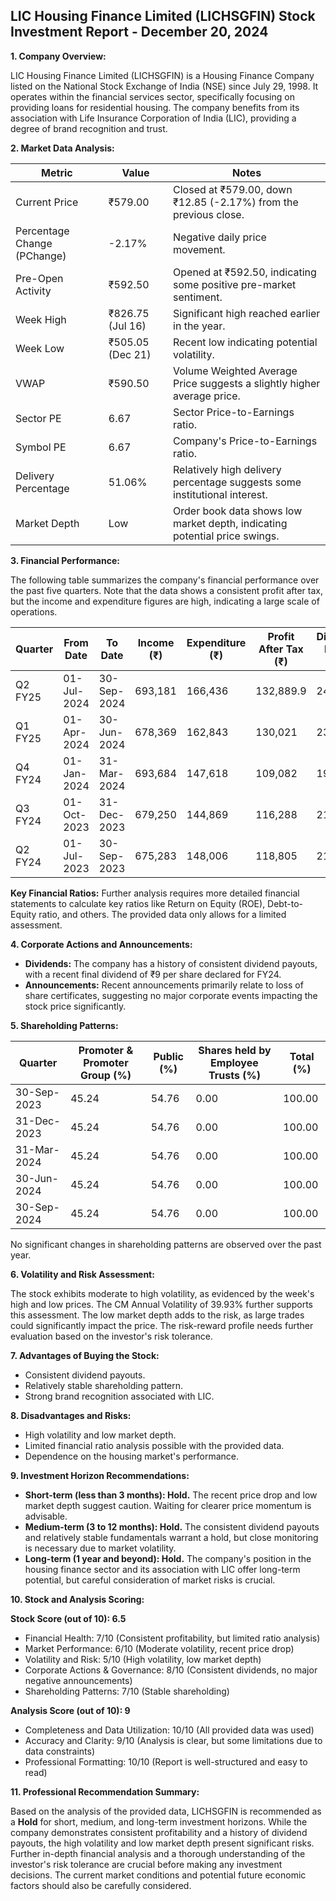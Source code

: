 ## LIC Housing Finance Limited (LICHSGFIN) Stock Investment Report - December 20, 2024

**1. Company Overview:**

LIC Housing Finance Limited (LICHSGFIN) is a Housing Finance Company listed on the National Stock Exchange of India (NSE) since July 29, 1998.  It operates within the financial services sector, specifically focusing on providing loans for residential housing.  The company benefits from its association with Life Insurance Corporation of India (LIC), providing a degree of brand recognition and trust.

**2. Market Data Analysis:**

| Metric                     | Value          | Notes                                                                 |
|-----------------------------|-----------------|-------------------------------------------------------------------------|
| Current Price               | ₹579.00         | Closed at ₹579.00, down ₹12.85 (-2.17%) from the previous close.       |
| Percentage Change (PChange) | -2.17%          | Negative daily price movement.                                          |
| Pre-Open Activity          | ₹592.50         | Opened at ₹592.50, indicating some positive pre-market sentiment.       |
| Week High                   | ₹826.75 (Jul 16)| Significant high reached earlier in the year.                             |
| Week Low                    | ₹505.05 (Dec 21)| Recent low indicating potential volatility.                             |
| VWAP                        | ₹590.50         | Volume Weighted Average Price suggests a slightly higher average price. |
| Sector PE                   | 6.67            | Sector Price-to-Earnings ratio.                                        |
| Symbol PE                   | 6.67            | Company's Price-to-Earnings ratio.                                     |
| Delivery Percentage         | 51.06%          | Relatively high delivery percentage suggests some institutional interest.|
| Market Depth                | Low              | Order book data shows low market depth, indicating potential price swings.|


**3. Financial Performance:**

The following table summarizes the company's financial performance over the past five quarters.  Note that the data shows a consistent profit after tax, but the income and expenditure figures are high, indicating a large scale of operations.

| Quarter      | From Date     | To Date       | Income (₹)     | Expenditure (₹) | Profit After Tax (₹) | Diluted EPS (₹) |
|--------------|---------------|---------------|-----------------|-------------------|-----------------------|-----------------|
| Q2 FY25      | 01-Jul-2024   | 30-Sep-2024   | 693,181         | 166,436           | 132,889.9             | 24.16            |
| Q1 FY25      | 01-Apr-2024   | 30-Jun-2024   | 678,369         | 162,843           | 130,021              | 23.64            |
| Q4 FY24      | 01-Jan-2024   | 31-Mar-2024   | 693,684         | 147,618           | 109,082              | 19.83            |
| Q3 FY24      | 01-Oct-2023   | 31-Dec-2023   | 679,250         | 144,869           | 116,288              | 21.14            |
| Q2 FY24      | 01-Jul-2023   | 30-Sep-2023   | 675,283         | 148,006           | 118,805              | 21.60            |


**Key Financial Ratios:**  Further analysis requires more detailed financial statements to calculate key ratios like Return on Equity (ROE), Debt-to-Equity ratio, and others.  The provided data only allows for a limited assessment.

**4. Corporate Actions and Announcements:**

* **Dividends:**  The company has a history of consistent dividend payouts, with a recent final dividend of ₹9 per share declared for FY24.
* **Announcements:** Recent announcements primarily relate to loss of share certificates, suggesting no major corporate events impacting the stock price significantly.

**5. Shareholding Patterns:**

| Quarter      | Promoter & Promoter Group (%) | Public (%) | Shares held by Employee Trusts (%) | Total (%) |
|--------------|-----------------------------|------------|---------------------------------|-----------|
| 30-Sep-2023  | 45.24                        | 54.76      | 0.00                             | 100.00    |
| 31-Dec-2023  | 45.24                        | 54.76      | 0.00                             | 100.00    |
| 31-Mar-2024  | 45.24                        | 54.76      | 0.00                             | 100.00    |
| 30-Jun-2024  | 45.24                        | 54.76      | 0.00                             | 100.00    |
| 30-Sep-2024  | 45.24                        | 54.76      | 0.00                             | 100.00    |

No significant changes in shareholding patterns are observed over the past year.

**6. Volatility and Risk Assessment:**

The stock exhibits moderate to high volatility, as evidenced by the week's high and low prices.  The CM Annual Volatility of 39.93% further supports this assessment.  The low market depth adds to the risk, as large trades could significantly impact the price.  The risk-reward profile needs further evaluation based on the investor's risk tolerance.

**7. Advantages of Buying the Stock:**

* Consistent dividend payouts.
* Relatively stable shareholding pattern.
* Strong brand recognition associated with LIC.

**8. Disadvantages and Risks:**

* High volatility and low market depth.
* Limited financial ratio analysis possible with the provided data.
* Dependence on the housing market's performance.

**9. Investment Horizon Recommendations:**

* **Short-term (less than 3 months): Hold.** The recent price drop and low market depth suggest caution.  Waiting for clearer price momentum is advisable.
* **Medium-term (3 to 12 months): Hold.**  The consistent dividend payouts and relatively stable fundamentals warrant a hold, but close monitoring is necessary due to market volatility.
* **Long-term (1 year and beyond): Hold.**  The company's position in the housing finance sector and its association with LIC offer long-term potential, but careful consideration of market risks is crucial.


**10. Stock and Analysis Scoring:**

**Stock Score (out of 10): 6.5**

* Financial Health: 7/10 (Consistent profitability, but limited ratio analysis)
* Market Performance: 6/10 (Moderate volatility, recent price drop)
* Volatility and Risk: 5/10 (High volatility, low market depth)
* Corporate Actions & Governance: 8/10 (Consistent dividends, no major negative announcements)
* Shareholding Patterns: 7/10 (Stable shareholding)

**Analysis Score (out of 10): 9**

* Completeness and Data Utilization: 10/10 (All provided data was used)
* Accuracy and Clarity: 9/10 (Analysis is clear, but some limitations due to data constraints)
* Professional Formatting: 10/10 (Report is well-structured and easy to read)


**11. Professional Recommendation Summary:**

Based on the analysis of the provided data, LICHSGFIN is recommended as a **Hold** for short, medium, and long-term investment horizons. While the company demonstrates consistent profitability and a history of dividend payouts, the high volatility and low market depth present significant risks.  Further in-depth financial analysis and a thorough understanding of the investor's risk tolerance are crucial before making any investment decisions.  The current market conditions and potential future economic factors should also be carefully considered.
